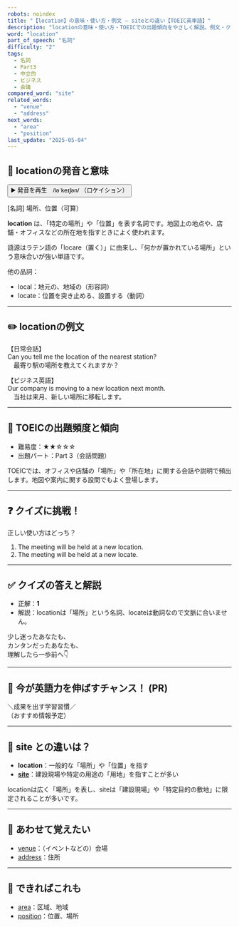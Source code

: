 ```yaml
---
robots: noindex
title: "【location】の意味・使い方・例文 ― siteとの違い【TOEIC英単語】"
description: "locationの意味・使い方・TOEICでの出題傾向をやさしく解説。例文・クイズ付きでsiteとの違いもわかりやすく学べます。"
word: "location"
part_of_speech: "名詞"
difficulty: "2"
tags:
  - 名詞
  - Part3
  - 中立的
  - ビジネス
  - 会議
compared_word: "site"
related_words:
  - "venue"
  - "address"
next_words:
  - "area"
  - "position"
last_update: "2025-05-04"
---
```


## 🔰 locationの発音と意味

<button class="play-audio" onclick="playTTS('location')">
  <span class="play-audio-main">
    ▶️ 発音を再生　/ləˈkeɪʃən/
  </span>
  <span class="play-audio-sub">
    （ロケイション）
  </span>
</button>

[名詞] 場所、位置（可算）

**location** は、「特定の場所」や「位置」を表す名詞です。地図上の地点や、店舗・オフィスなどの所在地を指すときによく使われます。

語源はラテン語の「locare（置く）」に由来し、「何かが置かれている場所」という意味合いが強い単語です。

他の品詞：  
- local：地元の、地域の（形容詞）
- locate：位置を突き止める、設置する（動詞）

---

## ✏️ locationの例文

【日常会話】  
Can you tell me the location of the nearest station?  
　最寄り駅の場所を教えてくれますか？

【ビジネス英語】  
Our company is moving to a new location next month.  
　当社は来月、新しい場所に移転します。

---

## 🎯 TOEICの出題頻度と傾向

- 難易度：★★☆☆☆
- 出題パート：Part 3（会話問題）

TOEICでは、オフィスや店舗の「場所」や「所在地」に関する会話や説明で頻出します。地図や案内に関する設問でもよく登場します。

---

## ❓ クイズに挑戦！

正しい使い方はどっち？

1. The meeting will be held at a new location.  
2. The meeting will be held at a new locate.

---

## ✅ クイズの答えと解説

- 正解：**1**
- 解説：locationは「場所」という名詞、locateは動詞なので文脈に合いません。

少し迷ったあなたも、  
カンタンだったあなたも、  
理解したら一歩前へ👇️

---

## 🚀 今が英語力を伸ばすチャンス！ (PR)

<div class="info-center">
＼成果を出す学習習慣／<br>  
（おすすめ情報予定）
</div>

---

## 🤔  site との違いは？

- **location**：一般的な「場所」や「位置」を指す
- **[site](/word/site/)**：建設現場や特定の用途の「用地」を指すことが多い

locationは広く「場所」を表し、siteは「建設現場」や「特定目的の敷地」に限定されることが多いです。

---

## 🧩 あわせて覚えたい

- [venue](/word/venue/)：（イベントなどの）会場
- [address](/word/address/)：住所

---

## 📖 できればこれも

- [area](/word/area/)：区域、地域
- [position](/word/position/)：位置、場所

<!-- cvid: aid40_bid26 -->
